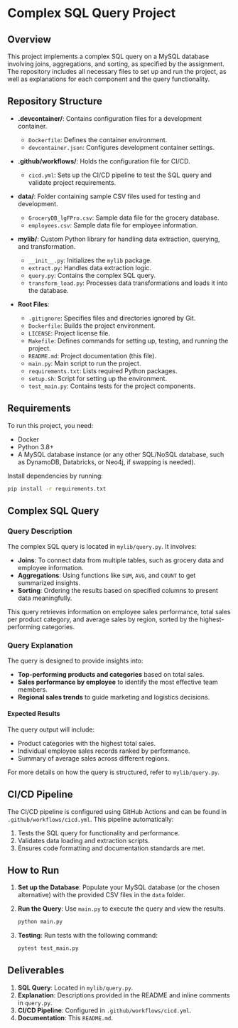 # Complex SQL Query Project

## Overview

This project implements a complex SQL query on a MySQL database involving joins, aggregations, and sorting, as specified by the assignment. The repository includes all necessary files to set up and run the project, as well as explanations for each component and the query functionality.

## Repository Structure

- **.devcontainer/**: Contains configuration files for a development container.
  - `Dockerfile`: Defines the container environment.
  - `devcontainer.json`: Configures development container settings.

- **.github/workflows/**: Holds the configuration file for CI/CD.
  - `cicd.yml`: Sets up the CI/CD pipeline to test the SQL query and validate project requirements.

- **data/**: Folder containing sample CSV files used for testing and development.
  - `GroceryDB_lgFPro.csv`: Sample data file for the grocery database.
  - `employees.csv`: Sample data file for employee information.

- **mylib/**: Custom Python library for handling data extraction, querying, and transformation.
  - `__init__.py`: Initializes the `mylib` package.
  - `extract.py`: Handles data extraction logic.
  - `query.py`: Contains the complex SQL query.
  - `transform_load.py`: Processes data transformations and loads it into the database.

- **Root Files**:
  - `.gitignore`: Specifies files and directories ignored by Git.
  - `Dockerfile`: Builds the project environment.
  - `LICENSE`: Project license file.
  - `Makefile`: Defines commands for setting up, testing, and running the project.
  - `README.md`: Project documentation (this file).
  - `main.py`: Main script to run the project.
  - `requirements.txt`: Lists required Python packages.
  - `setup.sh`: Script for setting up the environment.
  - `test_main.py`: Contains tests for the project components.

## Requirements

To run this project, you need:
- Docker
- Python 3.8+
- A MySQL database instance (or any other SQL/NoSQL database, such as DynamoDB, Databricks, or Neo4j, if swapping is needed).

Install dependencies by running:

```bash
pip install -r requirements.txt
```

## Complex SQL Query

### Query Description

The complex SQL query is located in `mylib/query.py`. It involves:
- **Joins**: To connect data from multiple tables, such as grocery data and employee information.
- **Aggregations**: Using functions like `SUM`, `AVG`, and `COUNT` to get summarized insights.
- **Sorting**: Ordering the results based on specified columns to present data meaningfully.

This query retrieves information on employee sales performance, total sales per product category, and average sales by region, sorted by the highest-performing categories.

### Query Explanation

The query is designed to provide insights into:
- **Top-performing products and categories** based on total sales.
- **Sales performance by employee** to identify the most effective team members.
- **Regional sales trends** to guide marketing and logistics decisions.

#### Expected Results
The query output will include:
- Product categories with the highest total sales.
- Individual employee sales records ranked by performance.
- Summary of average sales across different regions.

For more details on how the query is structured, refer to `mylib/query.py`.

## CI/CD Pipeline

The CI/CD pipeline is configured using GitHub Actions and can be found in `.github/workflows/cicd.yml`. This pipeline automatically:
1. Tests the SQL query for functionality and performance.
2. Validates data loading and extraction scripts.
3. Ensures code formatting and documentation standards are met.

## How to Run

1. **Set up the Database**: Populate your MySQL database (or the chosen alternative) with the provided CSV files in the `data` folder.

2. **Run the Query**: Use `main.py` to execute the query and view the results.

   ```bash
   python main.py
   ```

3. **Testing**: Run tests with the following command:

   ```bash
   pytest test_main.py
   ```

## Deliverables

1. **SQL Query**: Located in `mylib/query.py`.
2. **Explanation**: Descriptions provided in the README and inline comments in `query.py`.
3. **CI/CD Pipeline**: Configured in `.github/workflows/cicd.yml`.
4. **Documentation**: This `README.md`.

